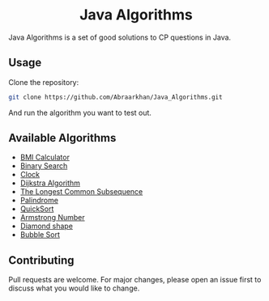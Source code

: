 # <div align="center"> Java Algorithms </div>

Java Algorithms is a set of good solutions to CP questions in Java.

## Usage

Clone the repository:

```bash
git clone https://github.com/Abraarkhan/Java_Algorithms.git
```
And run the algorithm you want to test out.

## Available Algorithms

* [BMI Calculator](https://github.com/Abraarkhan/Java_Algorithms/blob/main/BMI.java)
* [Binary Search](https://github.com/Abraarkhan/Java_Algorithms/blob/main/Binary%20Search.java)
* [Clock](https://github.com/Abraarkhan/Java_Algorithms/blob/main/Clock.java)
* [Dijkstra Algorithm](https://github.com/Abraarkhan/Java_Algorithms/blob/main/Dijkstra%20Algorithm.java)
* [The Longest Common Subsequence](https://github.com/Abraarkhan/Java_Algorithms/blob/main/Longest%20Common%20Subsequence.java)
* [Palindrome](https://github.com/Abraarkhan/Java_Algorithms/blob/main/PALLINDROME.java)
* [QuickSort](https://github.com/Abraarkhan/Java_Algorithms/blob/main/QuickSort.java)
* [Armstrong Number](https://github.com/Abraarkhan/Java_Algorithms/blob/main/armstrong_no.java)
* [Diamond shape](https://github.com/Abraarkhan/Java_Algorithms/blob/main/diamond_shape.java)
* [Bubble Sort](https://github.com/Abraarkhan/Java_Algorithms/BubbleSort.java)

## Contributing
Pull requests are welcome. For major changes, please open an issue first to discuss what you would like to change.
